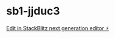 # sb1-jjduc3

[Edit in StackBlitz next generation editor ⚡️](https://stackblitz.com/~/github.com/bdy612/sb1-jjduc3)